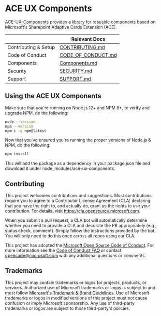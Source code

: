 # ACE UX Components

ACE-UX-Components provides a library for resuable components based on Microsoft's Sharepoint Adaptive Cards Extension (ACE).

|                      | Relevant Docs                                  |
| -------------------- | ---------------------------------------------- |
| Contributing & Setup | [CONTRIBUTING.md](./CONTRIBUTING.md)           |
| Code of Conduct      | [CODE_OF_CONDUCT.md](./CODE_OF_CONDUCT.md)     |
| Components           | [Components.md](./documentation/Components.md) |
| Security             | [SECURITY.md](./SECURITY.md)                   |
| Support              | [SUPPORT.md](./SUPPORT.md)                     |

## Using the ACE UX Components

Make sure that you're running on Node.js 12+ and NPM 8+, to verify and upgrade NPM, do the following:

```bash
node --version
npm --version
npm i -g npm@latest
```

Now that you've ensured you're running the proper versions of Node.js & NPM, do the following:

```bash
npm install
```

This will add the package as a dependency in your package.json file and download it under node_modules/ace-ux-components.

## Contributing

This project welcomes contributions and suggestions. Most contributions require you to agree to a
Contributor License Agreement (CLA) declaring that you have the right to, and actually do, grant us
the rights to use your contribution. For details, visit https://cla.opensource.microsoft.com.

When you submit a pull request, a CLA bot will automatically determine whether you need to provide
a CLA and decorate the PR appropriately (e.g., status check, comment). Simply follow the instructions
provided by the bot. You will only need to do this once across all repos using our CLA.

This project has adopted the [Microsoft Open Source Code of Conduct](https://opensource.microsoft.com/codeofconduct/).
For more information see the [Code of Conduct FAQ](https://opensource.microsoft.com/codeofconduct/faq/) or
contact [opencode@microsoft.com](mailto:opencode@microsoft.com) with any additional questions or comments.

## Trademarks

This project may contain trademarks or logos for projects, products, or services. Authorized use of Microsoft
trademarks or logos is subject to and must follow
[Microsoft's Trademark & Brand Guidelines](https://www.microsoft.com/en-us/legal/intellectualproperty/trademarks/usage/general).
Use of Microsoft trademarks or logos in modified versions of this project must not cause confusion or imply Microsoft sponsorship.
Any use of third-party trademarks or logos are subject to those third-party's policies.
